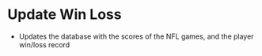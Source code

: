 # Update Win Loss
* Updates the database with the scores of the NFL games, and the player win/loss record